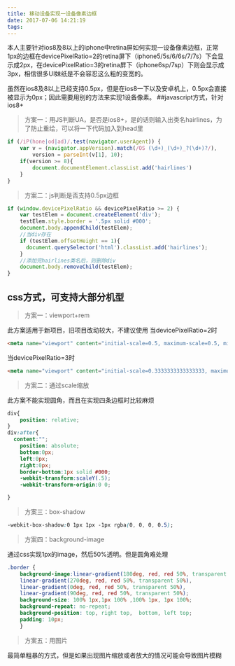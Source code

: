 ```yaml
---
title: 移动设备实现一设备像素边框
date: 2017-07-06 14:21:19
tags:
---
```

本人主要针对ios8及8以上的iphone中retina屏如何实现一设备像素边框，正常1px的边框在devicePixelRatio=2的retina屏下（iphone5/5s/6/6s/7/7s）下会显示成2px，在devicePixelRatio=3的retina屏下（iphone6sp/7sp）下则会显示成3px，相信很多UI妹纸是不会容忍这么粗的变宽的。

虽然在ios8及8以上已经支持0.5px，但是在ios8一下以及安卓机上，0.5px会直接被显示为0px；因此需要用别的方法来实现1设备像素。
##javascript方式，针对ios8+
> 方案一：用JS判断UA，是否是ios8+，是的话则输入出类名hairlines，为了防止重绘，可以将一下代码加入到head里

```javascript
if (/iP(hone|od|ad)/.test(navigator.userAgent)) {
	var v = (navigator.appVersion).match(/OS (\d+)_(\d+)_?(\d+)?/),
		version = parseInt(v[1], 10);
	if(version >= 8){
		document.documentElement.classList.add('hairlines')
	}
}
```
> 方案二：js判断是否支持0.5px边框

```javascript
if (window.devicePixelRatio && devicePixelRatio >= 2) {
	var testElem = document.createElement('div');
	testElem.style.border = '.5px solid #000';
	document.body.appendChild(testElem);
	//当div存在
	if (testElem.offsetHeight == 1){
	  document.querySelector('html').classList.add('hairlines');
	}
	//添加完hairlines类名后，则删除div
	document.body.removeChild(testElem);
}
```
## css方式，可支持大部分机型
> 方案一：viewport+rem

此方案适用于新项目，旧项目改动较大，不建议使用
当devicePixelRatio=2时
```html
<meta name="viewport" content="initial-scale=0.5, maximum-scale=0.5, minimum-scale=0.5, user-scalable=no">
```
当devicePixelRatio=3时
```html
<meta name="viewport" content="initial-scale=0.3333333333333333, maximum-scale=0.3333333333333333, minimum-scale=0.3333333333333333, user-scalable=no">
```

> 方案二：通过scale缩放

此方案不能实现圆角，而且在实现四条边框时比较麻烦

```css
div{
	position: relative;
}
div:after{
  content:"";
	position: absolute;
	bottom:0px;
	left:0px;
	right:0px;
	border-bottom:1px solid #000;
	-webkit-transform:scaleY(.5);
	-webkit-transform-origin:0 0;

}
```

> 方案三：box-shadow

```css
-webkit-box-shadow:0 1px 1px -1px rgba(0, 0, 0, 0.5);
```

> 方案四：background-image

通过css实现1px的image，然后50%透明。但是圆角难处理
```css
.border {
	background-image:linear-gradient(180deg, red, red 50%, transparent 50%),
	linear-gradient(270deg, red, red 50%, transparent 50%),
	linear-gradient(0deg, red, red 50%, transparent 50%),
	linear-gradient(90deg, red, red 50%, transparent 50%);
	background-size: 100% 1px,1px 100% ,100% 1px, 1px 100%;
	background-repeat: no-repeat;
	background-position: top, right top,  bottom, left top;
	padding: 10px;
    }
```

> 方案五：用图片

最简单粗暴的方式，但是如果出现图片缩放或者放大的情况可能会导致图片模糊
